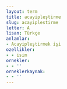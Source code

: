```yaml
---
layout: term
title: acayipleştirme
slug: acayiplestirme
letter: A
lisan: Türkçe
anlamlar:
- Acayipleştirmek işi
ozellikler:
- - isim
ornekler:
- - ''
orneklerkaynak:
- - ''
---
```

